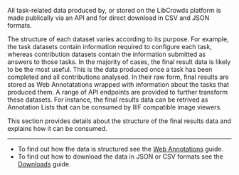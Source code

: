 All task-related data produced by, or stored on the LibCrowds platform is
made publically via an API and for direct download in CSV and JSON formats.

The structure of each dataset varies according to its purpose. For example,
the task datasets contain information required to configure each task, whereas
contribution datasets contain the information submitted as answers to those
tasks. In the majority of cases, the final result data is likely to be the
most useful. This is the data produced once a task has been completed and
all contributions analysed. In their raw form, final results are stored as Web
Annotatations wrapped with information about the tasks that produced them. A
range of API endpoints are provided to further transform these datasets. For
instance, the final results data can be retrived as Annotation Lists that
can be consumed by IIIF compatible image viewers.

This section provides details about the structure of the final results data
and explains how it can be consumed.

---

- To find out how the data is structured see the
[Web Annotations](/data/annotations.md) guide.
- To find out how to download the data in JSON or CSV formats see the
[Downloads](/data/downloads.md) guide.